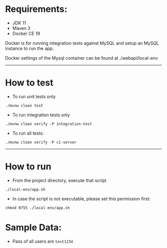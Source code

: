# Requirements:
- JDK 11
- Maven 3
- Docker CE 19 
    
Docker is for running integration tests against MySQL and setup an MySQL instance to run the app.

Docker settings of the Mysql container can be found at ./webapi/local-env
    
---
# How to test
- To run unit tests only
```
./mvnw clean test
```
- To run integration tests only
```
./mvnw clean verify -P integration-test
```
- To run all tests:
```
./mvnw clean verify -P ci-server

```
---
# How to run
- From the project directory, execute that script
``` 
./local-env/app.sh 
```
    
- In case the script is not executable, please set this permission first:
```
chmod 0755 ./local-env/app.sh
```


# Sample Data:

- Pass of all users are `test1234`
 
